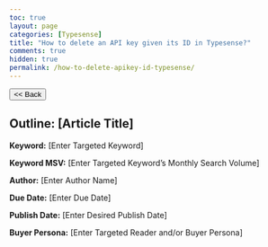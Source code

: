 ```yaml
---
toc: true
layout: page
categories: [Typesense]
title: "How to delete an API key given its ID in Typesense?"
comments: true
hidden: true
permalink: /how-to-delete-apikey-id-typesense/
---
```


<button class="back-button" onclick="window.history.back()"><< Back</button>

## Outline: [Article Title]

**Keyword:** [Enter Targeted Keyword]

**Keyword MSV:** [Enter Targeted Keyword’s Monthly Search Volume]

**Author:** [Enter Author Name]

**Due Date:** [Enter Due Date]

**Publish Date:** [Enter Desired Publish Date]

**Buyer Persona:** [Enter Targeted Reader and/or Buyer Persona]

<br>
